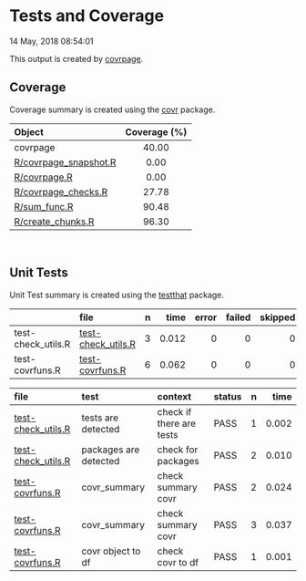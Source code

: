 Tests and Coverage
================
14 May, 2018 08:54:01

This output is created by
[covrpage](https://github.com/yonicd/covrpage).

## Coverage

Coverage summary is created using the
[covr](https://github.com/r-lib/covr) package.

| Object                                             | Coverage (%) |
| :------------------------------------------------- | :----------: |
| covrpage                                           |    40.00     |
| [R/covrpage\_snapshot.R](../R/covrpage_snapshot.R) |     0.00     |
| [R/covrpage.R](../R/covrpage.R)                    |     0.00     |
| [R/covrpage\_checks.R](../R/covrpage_checks.R)     |    27.78     |
| [R/sum\_func.R](../R/sum_func.R)                   |    90.48     |
| [R/create\_chunks.R](../R/create_chunks.R)         |    96.30     |

<br>

## Unit Tests

Unit Test summary is created using the
[testthat](https://github.com/r-lib/testthat)
package.

|                     | file                                               | n |  time | error | failed | skipped | warning |
| ------------------- | :------------------------------------------------- | -: | ----: | ----: | -----: | ------: | ------: |
| test-check\_utils.R | [test-check\_utils.R](testthat/test-check_utils.R) | 3 | 0.012 |     0 |      0 |       0 |       0 |
| test-covrfuns.R     | [test-covrfuns.R](testthat/test-covrfuns.R)        | 6 | 0.062 |     0 |      0 |       0 |       0 |

| file                                               | test                  | context                  | status | n |  time |
| :------------------------------------------------- | :-------------------- | :----------------------- | :----- | -: | ----: |
| [test-check\_utils.R](testthat/test-check_utils.R) | tests are detected    | check if there are tests | PASS   | 1 | 0.002 |
| [test-check\_utils.R](testthat/test-check_utils.R) | packages are detected | check for packages       | PASS   | 2 | 0.010 |
| [test-covrfuns.R](testthat/test-covrfuns.R)        | covr\_summary         | check summary covr       | PASS   | 2 | 0.024 |
| [test-covrfuns.R](testthat/test-covrfuns.R)        | covr\_summary         | check summary covr       | PASS   | 3 | 0.037 |
| [test-covrfuns.R](testthat/test-covrfuns.R)        | covr object to df     | check covr to df         | PASS   | 1 | 0.001 |
